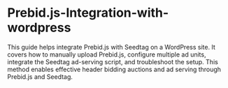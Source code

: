# Prebid.js-Integration-with-wordpress
This guide helps integrate Prebid.js with Seedtag on a WordPress site. It covers how to manually upload Prebid.js, configure multiple ad units, integrate the Seedtag ad-serving script, and troubleshoot the setup. This method enables effective header bidding auctions and ad serving through Prebid.js and Seedtag.
